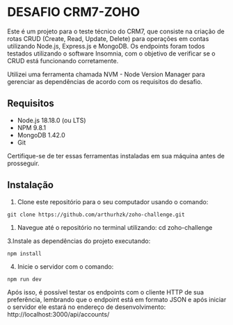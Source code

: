 # DESAFIO CRM7-ZOHO

Este é um projeto para o teste técnico do CRM7, que consiste na criação de rotas CRUD (Create, Read, Update, Delete) para operações em contas utilizando Node.js, Express.js e MongoDB. Os endpoints foram todos testados utilizando o software Insomnia, com o objetivo de verificar se o CRUD está funcionando corretamente.

Utilizei uma ferramenta chamada NVM - Node Version Manager para gerenciar as dependências de acordo com os requisitos do desafio.

## Requisitos

- Node.js 18.18.0 (ou LTS)
- NPM 9.8.1
- MongoDB 1.42.0
- Git

Certifique-se de ter essas ferramentas instaladas em sua máquina antes de prosseguir.

## Instalação

1. Clone este repositório para o seu computador usando o comando:
```
git clone https://github.com/arthurhzk/zoho-challenge.git
```
1. Navegue até o repositório no terminal utilizando:
   cd zoho-challenge

3.Instale as dependências do projeto executando:
```
npm install
```

4. Inicie o servidor com o comando:
```
npm run dev
```

Após isso, é possível testar os endpoints com o cliente HTTP de sua preferência, lembrando que o endpoint está em formato JSON e após iniciar o servidor ele estará no endereço de desenvolvimento:
http://localhost:3000/api/accounts/

